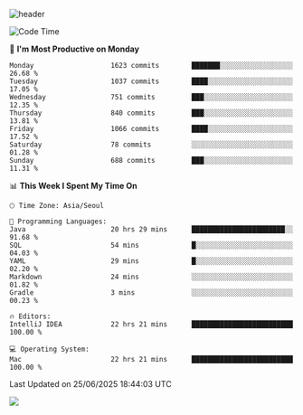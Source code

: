 ![header](https://capsule-render.vercel.app/api?type=Egg&color=timeAuto&height=300&section=header&text=PoPo&fontSize=90&animation=fadeIn)

  <!--START_SECTION:waka-->
![Code Time](http://img.shields.io/badge/Code%20Time-2%2C795%20hrs%2036%20mins-blue)

📅 **I'm Most Productive on Monday** 

```text
Monday                   1623 commits        ███████░░░░░░░░░░░░░░░░░░   26.68 % 
Tuesday                  1037 commits        ████░░░░░░░░░░░░░░░░░░░░░   17.05 % 
Wednesday                751 commits         ███░░░░░░░░░░░░░░░░░░░░░░   12.35 % 
Thursday                 840 commits         ███░░░░░░░░░░░░░░░░░░░░░░   13.81 % 
Friday                   1066 commits        ████░░░░░░░░░░░░░░░░░░░░░   17.52 % 
Saturday                 78 commits          ░░░░░░░░░░░░░░░░░░░░░░░░░   01.28 % 
Sunday                   688 commits         ███░░░░░░░░░░░░░░░░░░░░░░   11.31 % 
```


📊 **This Week I Spent My Time On** 

```text
🕑︎ Time Zone: Asia/Seoul

💬 Programming Languages: 
Java                     20 hrs 29 mins      ███████████████████████░░   91.68 % 
SQL                      54 mins             █░░░░░░░░░░░░░░░░░░░░░░░░   04.03 % 
YAML                     29 mins             █░░░░░░░░░░░░░░░░░░░░░░░░   02.20 % 
Markdown                 24 mins             ░░░░░░░░░░░░░░░░░░░░░░░░░   01.82 % 
Gradle                   3 mins              ░░░░░░░░░░░░░░░░░░░░░░░░░   00.23 % 

🔥 Editors: 
IntelliJ IDEA            22 hrs 21 mins      █████████████████████████   100.00 % 

💻 Operating System: 
Mac                      22 hrs 21 mins      █████████████████████████   100.00 % 
```


 Last Updated on 25/06/2025 18:44:03 UTC
<!--END_SECTION:waka-->



<img src="https://capsule-render.vercel.app/api?type=Egg&color=timeAuto&height=300&section=footer&text=PoPo&fontSize=90&animation=fadeIn&reversal=true" />
